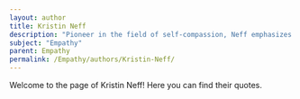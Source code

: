 ```yaml
---
layout: author
title: Kristin Neff
description: "Pioneer in the field of self-compassion, Neff emphasizes the link between self-compassion and empathy, discussing its importance for mental health and personal growth."
subject: "Empathy"
parent: Empathy
permalink: /Empathy/authors/Kristin-Neff/
---
```


Welcome to the page of Kristin Neff! Here you can find their quotes.
